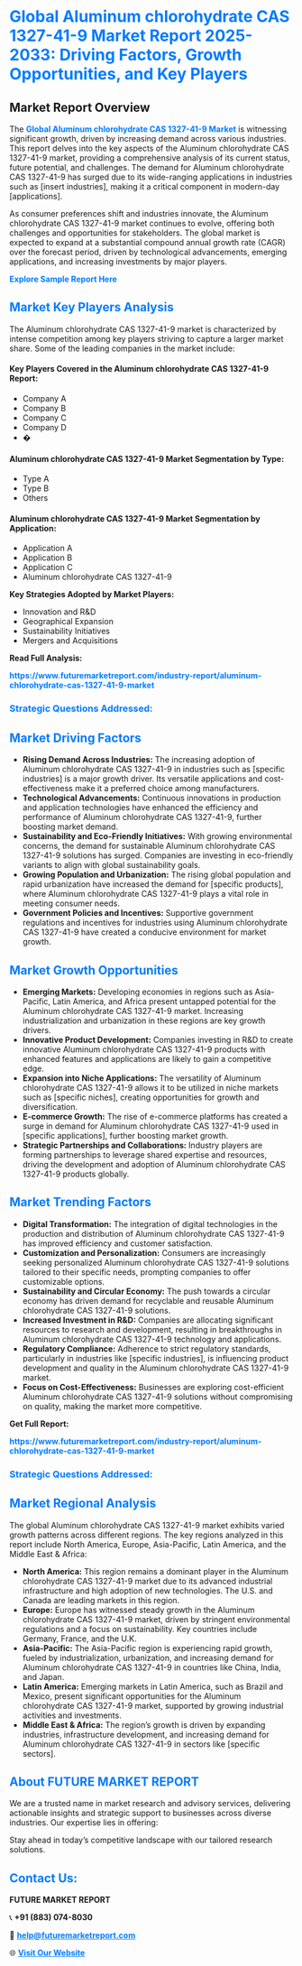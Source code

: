 <h1 style="color: #007BFF;">Global Aluminum chlorohydrate CAS 1327-41-9 Market Report 2025-2033: Driving Factors, Growth Opportunities, and Key Players</h1>

<section id="overview">
<h2>Market Report Overview</h2>
<p>The <a href="https://www.futuremarketreport.com/industry-report/aluminum-chlorohydrate-cas-1327-41-9-market" style="color: #007BFF; text-decoration: none;"><strong>Global Aluminum chlorohydrate CAS 1327-41-9 Market</strong></a> is witnessing significant growth, driven by increasing demand across various industries. This report delves into the key aspects of the Aluminum chlorohydrate CAS 1327-41-9 market, providing a comprehensive analysis of its current status, future potential, and challenges. The demand for Aluminum chlorohydrate CAS 1327-41-9 has surged due to its wide-ranging applications in industries such as [insert industries], making it a critical component in modern-day [applications].</p>
<p>As consumer preferences shift and industries innovate, the Aluminum chlorohydrate CAS 1327-41-9 market continues to evolve, offering both challenges and opportunities for stakeholders. The global market is expected to expand at a substantial compound annual growth rate (CAGR) over the forecast period, driven by technological advancements, emerging applications, and increasing investments by major players.</p>
</section>

<section id="overview">
<p><a href="https://www.futuremarketreport.com/request-sample/reportId=119584" style="color: #007BFF; text-decoration: none;"><strong>Explore Sample Report Here</strong></a></p>
</section>

<section id="key-players">
<h2 style="color: #007BFF;">Market Key Players Analysis</h2>
<p>The Aluminum chlorohydrate CAS 1327-41-9 market is characterized by intense competition among key players striving to capture a larger market share. Some of the leading companies in the market include:</p>
<h4>Key Players Covered in the Aluminum chlorohydrate CAS 1327-41-9 Report:</h4>
<ul><li>Company A</li><li>Company B</li><li>Company C</li><li>Company D</li><li>�</li></ul>
<h4>Aluminum chlorohydrate CAS 1327-41-9 Market Segmentation by Type:</h4>
<ul><li>Type A</li><li>Type B</li><li>Others</li></ul>

<h4>Aluminum chlorohydrate CAS 1327-41-9 Market Segmentation by Application:</h4>
<ul><li>Application A</li><li>Application B</li><li>Application C</li><li>Aluminum chlorohydrate CAS 1327-41-9</li></ul>
<p><strong>Key Strategies Adopted by Market Players:</strong></p>
<ul>
<li>Innovation and R&D</li>
<li>Geographical Expansion</li>
<li>Sustainability Initiatives</li>
<li>Mergers and Acquisitions</li>
</ul>
</section>

<section>
<p><strong>Read Full Analysis: </strong></p><a href="https://www.futuremarketreport.com/industry-report/aluminum-chlorohydrate-cas-1327-41-9-market" style="color: #007BFF; text-decoration: none;"><strong>https://www.futuremarketreport.com/industry-report/aluminum-chlorohydrate-cas-1327-41-9-market</strong></a>
<h3 style="color: #007BFF;">Strategic Questions Addressed:</h3>
</section>

<section id="driving-factors">
<h2 style="color: #007BFF;">Market Driving Factors</h2>
<ul>
<li><strong>Rising Demand Across Industries:</strong> The increasing adoption of Aluminum chlorohydrate CAS 1327-41-9 in industries such as [specific industries] is a major growth driver. Its versatile applications and cost-effectiveness make it a preferred choice among manufacturers.</li>
<li><strong>Technological Advancements:</strong> Continuous innovations in production and application technologies have enhanced the efficiency and performance of Aluminum chlorohydrate CAS 1327-41-9, further boosting market demand.</li>
<li><strong>Sustainability and Eco-Friendly Initiatives:</strong> With growing environmental concerns, the demand for sustainable Aluminum chlorohydrate CAS 1327-41-9 solutions has surged. Companies are investing in eco-friendly variants to align with global sustainability goals.</li>
<li><strong>Growing Population and Urbanization:</strong> The rising global population and rapid urbanization have increased the demand for [specific products], where Aluminum chlorohydrate CAS 1327-41-9 plays a vital role in meeting consumer needs.</li>
<li><strong>Government Policies and Incentives:</strong> Supportive government regulations and incentives for industries using Aluminum chlorohydrate CAS 1327-41-9 have created a conducive environment for market growth.</li>
</ul>
</section>

<section id="growth-opportunities">
<h2 style="color: #007BFF;">Market Growth Opportunities</h2>
<ul>
<li><strong>Emerging Markets:</strong> Developing economies in regions such as Asia-Pacific, Latin America, and Africa present untapped potential for the Aluminum chlorohydrate CAS 1327-41-9 market. Increasing industrialization and urbanization in these regions are key growth drivers.</li>
<li><strong>Innovative Product Development:</strong> Companies investing in R&D to create innovative Aluminum chlorohydrate CAS 1327-41-9 products with enhanced features and applications are likely to gain a competitive edge.</li>
<li><strong>Expansion into Niche Applications:</strong> The versatility of Aluminum chlorohydrate CAS 1327-41-9 allows it to be utilized in niche markets such as [specific niches], creating opportunities for growth and diversification.</li>
<li><strong>E-commerce Growth:</strong> The rise of e-commerce platforms has created a surge in demand for Aluminum chlorohydrate CAS 1327-41-9 used in [specific applications], further boosting market growth.</li>
<li><strong>Strategic Partnerships and Collaborations:</strong> Industry players are forming partnerships to leverage shared expertise and resources, driving the development and adoption of Aluminum chlorohydrate CAS 1327-41-9 products globally.</li>
</ul>
</section>

<section id="trending-factors">
<h2 style="color: #007BFF;">Market Trending Factors</h2>
<ul>
<li><strong>Digital Transformation:</strong> The integration of digital technologies in the production and distribution of Aluminum chlorohydrate CAS 1327-41-9 has improved efficiency and customer satisfaction.</li>
<li><strong>Customization and Personalization:</strong> Consumers are increasingly seeking personalized Aluminum chlorohydrate CAS 1327-41-9 solutions tailored to their specific needs, prompting companies to offer customizable options.</li>
<li><strong>Sustainability and Circular Economy:</strong> The push towards a circular economy has driven demand for recyclable and reusable Aluminum chlorohydrate CAS 1327-41-9 solutions.</li>
<li><strong>Increased Investment in R&D:</strong> Companies are allocating significant resources to research and development, resulting in breakthroughs in Aluminum chlorohydrate CAS 1327-41-9 technology and applications.</li>
<li><strong>Regulatory Compliance:</strong> Adherence to strict regulatory standards, particularly in industries like [specific industries], is influencing product development and quality in the Aluminum chlorohydrate CAS 1327-41-9 market.</li>
<li><strong>Focus on Cost-Effectiveness:</strong> Businesses are exploring cost-efficient Aluminum chlorohydrate CAS 1327-41-9 solutions without compromising on quality, making the market more competitive.</li>
</ul>
</section>

<section>
<p><strong>Get Full Report: </strong></p><a href="https://www.futuremarketreport.com/industry-report/aluminum-chlorohydrate-cas-1327-41-9-market" style="color: #007BFF; text-decoration: none;"><strong>https://www.futuremarketreport.com/industry-report/aluminum-chlorohydrate-cas-1327-41-9-market</strong></a>
<h3 style="color: #007BFF;">Strategic Questions Addressed:</h3>
</section>


<section id="regional-analysis">
<h2 style="color: #007BFF;">Market Regional Analysis</h2>
<p>The global Aluminum chlorohydrate CAS 1327-41-9 market exhibits varied growth patterns across different regions. The key regions analyzed in this report include North America, Europe, Asia-Pacific, Latin America, and the Middle East & Africa:</p>
<ul>
<li><strong>North America:</strong> This region remains a dominant player in the Aluminum chlorohydrate CAS 1327-41-9 market due to its advanced industrial infrastructure and high adoption of new technologies. The U.S. and Canada are leading markets in this region.</li>
<li><strong>Europe:</strong> Europe has witnessed steady growth in the Aluminum chlorohydrate CAS 1327-41-9 market, driven by stringent environmental regulations and a focus on sustainability. Key countries include Germany, France, and the U.K.</li>
<li><strong>Asia-Pacific:</strong> The Asia-Pacific region is experiencing rapid growth, fueled by industrialization, urbanization, and increasing demand for Aluminum chlorohydrate CAS 1327-41-9 in countries like China, India, and Japan.</li>
<li><strong>Latin America:</strong> Emerging markets in Latin America, such as Brazil and Mexico, present significant opportunities for the Aluminum chlorohydrate CAS 1327-41-9 market, supported by growing industrial activities and investments.</li>
<li><strong>Middle East & Africa:</strong> The region’s growth is driven by expanding industries, infrastructure development, and increasing demand for Aluminum chlorohydrate CAS 1327-41-9 in sectors like [specific sectors].</li>
</ul>
</section>

<footer>
<h2 style="color: #007BFF;">About FUTURE MARKET REPORT</h2>
<p>We are a trusted name in market research and advisory services, delivering actionable insights and strategic support to businesses across diverse industries. Our expertise lies in offering:</p>

<p>Stay ahead in today’s competitive landscape with our tailored research solutions.</p>

<h2 style="color: #007BFF;">Contact Us:</h2>
<p><strong>FUTURE MARKET REPORT</strong></p>
<p>📞 <strong>+91 (883) 074-8030</strong></p>
<p>📧 <strong><a href="mailto:help@futuremarketreport.com" style="color: #007BFF;">help@futuremarketreport.com</a></strong></p>
<p>🌐 <strong><a href="https://www.futuremarketreport.com/" style="color: #007BFF;">Visit Our Website</a></strong></p>
</footer>